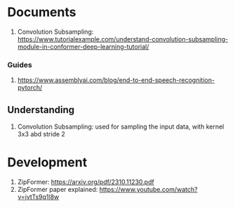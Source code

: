 # Documents
1. Convolution Subsampling: https://www.tutorialexample.com/understand-convolution-subsampling-module-in-conformer-deep-learning-tutorial/

### Guides
1. https://www.assemblyai.com/blog/end-to-end-speech-recognition-pytorch/

## Understanding
1. Convolution Subsampling: used for sampling the input data, with kernel 3x3 abd stride 2

# Development
1. ZipFormer: https://arxiv.org/pdf/2310.11230.pdf
2. ZipFormer paper explained: https://www.youtube.com/watch?v=jvtTs9q1l8w